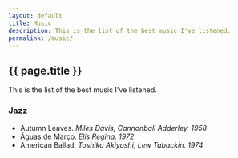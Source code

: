 ```yaml
---
layout: default
title: Music
description: This is the list of the best music I've listened.
permalink: /music/
---
```


## {{ page.title }}

This is the list of the best music I've listened.

### Jazz

* Autumn Leaves. *Miles Davis, Cannonball Adderley. 1958*
* Águas de Março. *Elis Regina. 1972*
* American Ballad. *Toshiko Akiyoshi, Lew Tabackin. 1974*
